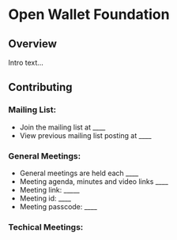 # Open Wallet Foundation

## Overview

Intro text...

## Contributing

### Mailing List:
 - Join the mailing list at ____
 - View previous mailing list posting at ____

### General Meetings:
- General meetings are held each ____
- Meeting agenda, minutes and video links ____
- Meeting link: _____
- Meeting id: ____
- Meeting passcode: ____


### Techical Meetings:
